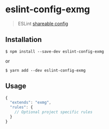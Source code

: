 # eslint-config-exmg

> ESLint [shareable config](http://eslint.org/docs/developer-guide/shareable-configs.html)

## Installation

```
$ npm install --save-dev eslint-config-exmg
```

or

```
$ yarn add --dev eslint-config-exmg
```

## Usage

```js
{
  "extends": "exmg",
  "rules": {
    // Optional project specific rules
  }
}
```
